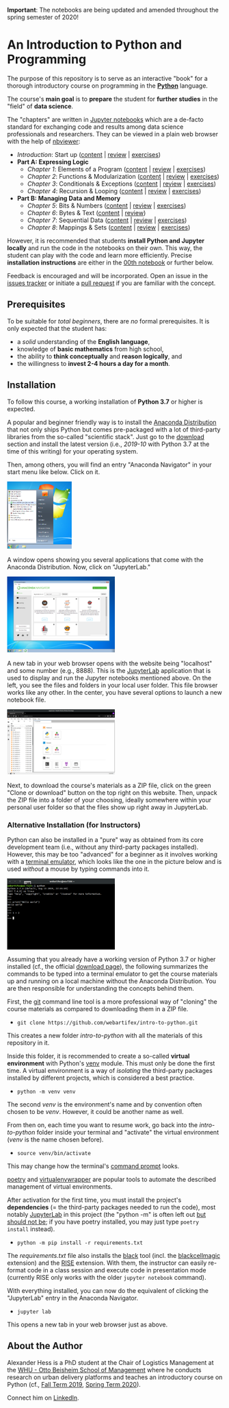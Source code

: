 **Important**: The notebooks are being updated and amended throughout the
spring semester of 2020!

# An Introduction to Python and Programming

The purpose of this repository is to serve as an interactive "book" for a
thorough introductory course on programming in the
**[Python](https://www.python.org/)** language.

The course's **main goal** is to **prepare** the student for **further
studies** in the "field" of **data science**.

The "chapters" are written in [Jupyter notebooks](https://jupyter-notebook.readthedocs.io/en/stable/)
which are a de-facto standard for exchanging code and results among data
science professionals and researchers.
They can be viewed in a plain web browser with the help of
[nbviewer](https://nbviewer.jupyter.org/):

- *Introduction*: Start up
  ([content](https://nbviewer.jupyter.org/github/webartifex/intro-to-python/blob/master/00_start_up_00_content.ipynb)
  | [review](https://nbviewer.jupyter.org/github/webartifex/intro-to-python/blob/master/00_start_up_10_review.ipynb)
  | [exercises](https://nbviewer.jupyter.org/github/webartifex/intro-to-python/blob/master/00_start_up_20_exercises.ipynb))
- **Part A: Expressing Logic**
  - *Chapter 1*: Elements of a Program
    ([content](https://nbviewer.jupyter.org/github/webartifex/intro-to-python/blob/master/01_elements_00_content.ipynb)
    | [review](https://nbviewer.jupyter.org/github/webartifex/intro-to-python/blob/master/01_elements_10_review.ipynb)
    | [exercises](https://nbviewer.jupyter.org/github/webartifex/intro-to-python/blob/master/01_elements_20_exercises.ipynb))
  - *Chapter 2*: Functions & Modularization
    ([content](https://nbviewer.jupyter.org/github/webartifex/intro-to-python/blob/master/02_functions_00_content.ipynb)
    | [review](https://nbviewer.jupyter.org/github/webartifex/intro-to-python/blob/master/02_functions_10_review.ipynb)
    | [exercises](https://nbviewer.jupyter.org/github/webartifex/intro-to-python/blob/master/02_functions_20_exercises.ipynb))
  - *Chapter 3*: Conditionals & Exceptions
    ([content](https://nbviewer.jupyter.org/github/webartifex/intro-to-python/blob/master/03_conditionals_00_content.ipynb)
    | [review](https://nbviewer.jupyter.org/github/webartifex/intro-to-python/blob/master/03_conditionals_10_review.ipynb)
    | [exercises](https://nbviewer.jupyter.org/github/webartifex/intro-to-python/blob/master/03_conditionals_20_exercises.ipynb))
  - *Chapter 4*: Recursion & Looping
    ([content](https://nbviewer.jupyter.org/github/webartifex/intro-to-python/blob/master/04_iteration_00_content.ipynb)
    | [review](https://nbviewer.jupyter.org/github/webartifex/intro-to-python/blob/master/04_iteration_10_review.ipynb)
    | [exercises](https://nbviewer.jupyter.org/github/webartifex/intro-to-python/blob/master/04_iteration_20_exercises.ipynb))
- **Part B: Managing Data and Memory**
  - *Chapter 5*: Bits & Numbers
    ([content](https://nbviewer.jupyter.org/github/webartifex/intro-to-python/blob/master/05_numbers_00_content.ipynb)
    | [review](https://nbviewer.jupyter.org/github/webartifex/intro-to-python/blob/master/05_numbers_10_review.ipynb)
    | [exercises](https://nbviewer.jupyter.org/github/webartifex/intro-to-python/blob/master/05_numbers_20_exercises.ipynb))
  - *Chapter 6*: Bytes & Text
    ([content](https://nbviewer.jupyter.org/github/webartifex/intro-to-python/blob/master/06_text_00_content.ipynb)
    | [review](https://nbviewer.jupyter.org/github/webartifex/intro-to-python/blob/master/06_text_10_review.ipynb))
  - *Chapter 7*: Sequential Data
    ([content](https://nbviewer.jupyter.org/github/webartifex/intro-to-python/blob/master/07_sequences_00_content.ipynb)
    | [review](https://nbviewer.jupyter.org/github/webartifex/intro-to-python/blob/master/07_sequences_10_review.ipynb)
    | [exercises](https://nbviewer.jupyter.org/github/webartifex/intro-to-python/blob/master/07_sequences_20_exercises.ipynb))
  - *Chapter 8*: Mappings & Sets
    ([content](https://nbviewer.jupyter.org/github/webartifex/intro-to-python/blob/master/08_mappings_00_content.ipynb)
    | [review](https://nbviewer.jupyter.org/github/webartifex/intro-to-python/blob/master/08_mappings_10_review.ipynb)
    | [exercises](https://nbviewer.jupyter.org/github/webartifex/intro-to-python/blob/master/08_mappings_20_exercises.ipynb))

However, it is recommended that students **install Python and Jupyter
locally** and run the code in the notebooks on their own.
This way, the student can play with the code and learn more efficiently.
Precise **installation instructions** are either in the [00th notebook](
https://nbviewer.jupyter.org/github/webartifex/intro-to-python/blob/master/00_start_up_00_content.ipynb)
or further below.

Feedback is encouraged and will be incorporated.
Open an issue in the [issues tracker](https://github.com/webartifex/intro-to-python/issues)
or initiate a [pull request](https://help.github.com/en/articles/about-pull-requests)
if you are familiar with the concept.


## Prerequisites

To be suitable for *total beginners*, there are *no* formal prerequisites.
It is only expected that the student has:

- a *solid* understanding of the **English language**,
- knowledge of **basic mathematics** from high school,
- the ability to **think conceptually** and **reason logically**, and
- the willingness to **invest 2-4 hours a day for a month**.


## Installation

To follow this course, a working installation of **Python 3.7** or higher is
expected.

A popular and beginner friendly way is to install the [Anaconda Distribution](
https://www.anaconda.com/distribution/) that not only ships Python but comes
pre-packaged with a lot of third-party libraries from the so-called
"scientific stack".
Just go to the [download](https://www.anaconda.com/distribution/#download-section)
section and install the latest version (i.e., *2019-10* with Python 3.7 at the
time of this writing) for your operating system.

Then, among others, you will find an entry "Anaconda Navigator" in your start
menu like below.
Click on it.

<img src="static/anaconda_start_menu.png" width="30%">

A window opens showing you several applications that come with the Anaconda
Distribution.
Now, click on "JupyterLab."

<img src="static/anaconda_navigator.png" width="50%">

A new tab in your web browser opens with the website being "localhost" and some
number (e.g., 8888).
This is the [JupyterLab](https://jupyterlab.readthedocs.io/en/stable/)
application that is used to display and run the Jupyter notebooks mentioned
above.
On the left, you see the files and folders in your local user folder.
This file browser works like any other.
In the center, you have several options to launch a new notebook file.

<img src="static/jupyter_lab.png" width="50%">

Next, to download the course's materials as a ZIP file, click on the green
"Clone or download" button on the top right on this website.
Then, unpack the ZIP file into a folder of your choosing, ideally somewhere
within your personal user folder so that the files show up right away in
JupyterLab.


### Alternative Installation (for Instructors)

Python can also be installed in a "pure" way as obtained from its core
development team (i.e., without any third-party packages installed).
However, this may be too "advanced" for a beginner as it involves working
with a [terminal emulator](https://en.wikipedia.org/wiki/Terminal_emulator),
which looks like the one in the picture below and is used *without* a mouse by
typing commands into it.

<img src="static/terminal.png" width="50%" align="center">

Assuming that you already have a working version of Python 3.7 or higher
installed (cf., the official [download page](https://www.python.org/downloads/)),
the following summarizes the commands to be typed into a terminal emulator to
get the course materials up and running on a local machine without the
Anaconda Distribution.
You are then responsible for understanding the concepts behind them.

First, the [git](https://git-scm.com/) command line tool is a more professional
way of "cloning" the course materials as compared to downloading them in a ZIP
file.

- `git clone https://github.com/webartifex/intro-to-python.git`

This creates a new folder *intro-to-python* with all the materials of this
repository in it.

Inside this folder, it is recommended to create a so-called **virtual
environment** with Python's [venv](https://docs.python.org/3/library/venv.html)
module.
This must only be done the first time.
A virtual environment is a way of *isolating* the third-party packages
installed by different projects, which is considered a best practice.

- `python -m venv venv`

The second *venv* is the environment's name and by convention often chosen to
be *venv*.
However, it could be another name as well.

From then on, each time you want to resume work, go back into the
*intro-to-python* folder inside your terminal and "activate" the virtual
environment (*venv* is the name chosen before).

- `source venv/bin/activate`

This may change how the terminal's [command prompt](https://en.wikipedia.org/wiki/Command-line_interface#Command_prompt)
looks.

[poetry](https://poetry.eustace.io/docs/) and [virtualenvwrapper](https://virtualenvwrapper.readthedocs.io/en/latest/)
are popular tools to automate the described management of virtual environments.

After activation for the first time, you must install the project's
**dependencies** (= the third-party packages needed to run the code), most
notably [JupyterLab](https://pypi.org/project/jupyterlab/) in this project
(the "python -m" is often left out [but should not be](https://snarky.ca/why-you-should-use-python-m-pip/);
if you have poetry installed, you may just type `poetry install` instead).

- `python -m pip install -r requirements.txt`

The *requirements.txt* file also installs the [black](https://github.com/psf/black)
tool (incl. the [blackcellmagic](https://github.com/csurfer/blackcellmagic)
extension) and the [RISE](https://github.com/damianavila/RISE) extension.
With them, the instructor can easily re-format code in a class session and
execute code in presentation mode (currently RISE only works with the
older `jupyter notebook` command).

With everything installed, you can now do the equivalent of clicking the
"JupyterLab" entry in the Anaconda Navigator.

- `jupyter lab`

This opens a new tab in your web browser just as above.


## About the Author

Alexander Hess is a PhD student at the Chair of Logistics Management at the
[WHU - Otto Beisheim School of Management](https://www.whu.edu) where he
conducts research on urban delivery platforms and teaches an introductory
course on Python (cf., [Fall Term 2019](https://vlv.whu.edu/campus/all/event.asp?objgguid=0xE57C2715B01B441AAFD3E79AA05CACCF&from=vvz&gguid=0x6A2B0ED5B2B949E69957A2099E7DE2F1&mode=own&tguid=0x3980A9BBC3BF4A638E977F2DC163F44B&lang=en),
[Spring Term 2020](https://vlv.whu.edu/campus/all/event.asp?objgguid=0x3354F4C108FF4E959CDD692A325D9AFE&from=vvz&gguid=0x262E29795DD742CFBDE72B12B69CEFD6&mode=own&lang=en&tguid=0x2E4A7D1FF3C34AD08FF07685461781C9)).

Connect him on [LinkedIn](https://www.linkedin.com/in/webartifex).
